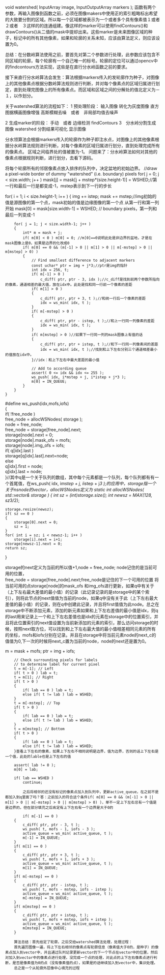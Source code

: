 void watershed( InputArray image, InputOutputArray markers ); 
函数有两个参数，再输入图像到函数之前，必须在图像makers中使用正的索引粗略标出希望的大致要分割的区域。所以每一个区域都被表示为一个或者多个具有像素值１或者　２或者　３这样的的连通组建。像这样的marker可以使用findContours()和drawContours()从二值的mask中提却出来。这些marker是未来图像区域的种子，标记中的所有其他像素，如果和轮廓的关系未知，应该由算法定义，则应该设置为0。

总结：在分数岭算法使用之前，要首先对第二个参数进行处理，此参数应该包含不同区域的轮廓，每个轮廓有一个自己唯一的标号。轮廓的定位可以通过opencv中的findcontours方法实现，这些是在直行分水岭函数之前的要求。

接下来直行分水岭算法会发生：算法根据markers传入的发轮廓作为种子，对图像上的其他像素点根据分数岭算法规则进行判断，并对每个像素点的区域归属进行划定，直到处理完图像上的所有像素点。而区域和区域之间的分解处的值北定义为－１，以作划分。

关于watershed算法的流程如下：
1 预处理阶段：
输入图像
转化为灰度图像
直方图据横画图像增强
高斯模糊去噪　或者　非局部均值去噪声

2 生成marker的阶段：
手动　或者
边缘检测
findContours
3　分水岭分割生成图像
watershed
分割结果可视化
显示图像


分水领算法会根据markers传入的轮廓作为种子即注水点，对图像上的其他像素根据分水岭算法规则进行判断，对每个像素的区域归属进行划分，直到处理完成所有的像素点。
区域之间临界处的值被置为-1。
问题来了：分水岭算法如何对其他的像素点根据规则判断，进行划分，去看下源码。



将每个轮廓所有的邻居像素点放入排序的队列中，决定盆地的初始边界。
//draw a pixel-wide border of dummy "watershed" (i.e. boundary) pixels
for( j = 0; j < size.width; j++ )
        mask[j] = mask[j + mstep*(size.height-1)] = WSHED;//第一行和最后一行是都变成-1，mstep表示到下一行的步长

 for( i = 1; i < size.height-1; i++ )
    {
        img += istep; mask += mstep;//img初始的值是源图像的第一个点，mask初始的值是边缘图像的第一个点 从第一行和第一列开始
        mask[0] = mask[size.width-1] = WSHED; // boundary pixels，第一列和最后一列变成-1

        for( j = 1; j < size.width-1; j++ )
        {
            int* m = mask + j;
            if( m[0] < 0 ) m[0] = 0; //m[0]==0说明此处是非边界的盆地，才是在mask图像上是0，如果是边界的化改成0
            if( m[0] == 0 && (m[-1] > 0 || m[1] > 0 || m[-mstep] > 0 || m[mstep] > 0) )
            {
                // Find smallest difference to adjacent markers
                const uchar* ptr = img + j*3;//ptr是img的指针
                int idx = 256, t;
                if( m[-1] > 0 )
                    c_diff( ptr, ptr - 3, idx );//c_diff是找到前两个参数所指向的像素，通道相差的最大值，放在idx中。此处是找和同一行前一个像素的差距
                if( m[1] > 0 )
                {
                    c_diff( ptr, ptr + 3, t );//和统一行后一个像素的差距
                    idx = ws_min( idx, t );
                }
                if( m[-mstep] > 0 )
                {
                    c_diff( ptr, ptr - istep, t );//和上一行同一列像素的差距
                    idx = ws_min( idx, t );
                }
                if( m[mstep] > 0 )//如果下一行同一列的mask图像上有值的话
                {
                    c_diff( ptr, ptr + istep, t );//和下一行同一列像素间的差距
                    idx = ws_min( idx, t );//找到和上下左右分别三个通道相差最小的值放在idx中。
                }//idx：和上下左右中最大差距的最小值

                // Add to according queue
                assert( 0 <= idx && idx <= 255 );
                ws_push( idx, i*mstep + j, i*istep + j*3 );
                m[0] = IN_QUEUE;
            }
        }
    }
#define ws_push(idx,mofs,iofs)          \
    {                                       \
        if( !free_node )                    \
            free_node = allocWSNodes( storage );\
        node = free_node;                   \
        free_node = storage[free_node].next;\
        storage[node].next = 0;             \
        storage[node].mask_ofs = mofs;      \
        storage[node].img_ofs = iofs;       \
        if( q[idx].last )                   \
            storage[q[idx].last].next=node; \
        else                                \
            q[idx].first = node;            \
        q[idx].last = node;                 \
    }//其中q是一个关于队列的数组，其中每个元素都是一个队列，每个队列都有有一个首尾值，在ws_push( idx, i*mstep + j, i*istep + j*3 );的应用中，storage指一个关于nsnode的vector，allocWSNodes定义为
    static int allocWSNodes( std::vector<WSNode>& storage )
{
    int sz = (int)storage.size();
    int newsz = MAX(128, sz*3/2);

    storage.resize(newsz);
    if( sz == 0 )
    {
        storage[0].next = 0;
        sz = 1;
    }
    for( int i = sz; i < newsz-1; i++ )
        storage[i].next = i+1;
    storage[newsz-1].next = 0;
    return sz;
}

storage的next定义为当前的所以值+1,node = free_node; node记住的是当前可用的位置，\
        free_node = storage[free_node].next;free_node是记住的下一个可用的位置
将当前可用的点storage[node]的mask_ofs 和img_ofs进行更新，如果q中有关于（上下左右最大差值的最小值）的记录（此记录记录的是storage中的某个索引），则将此节点的next值值为当前的node，如果q中没有关于此（上下左右最大差值的最小值）的记录，则在q中创建此记录，并且将first值值为此node。总之在storage中不断添加元素，添加的新元素如果和上下左右差值的最小值是idx，则q的last用来记录上一个和上下左右差值也是idx的元素在storage中的位置索引，并且将此位置索引的next值设置为当前新添加的元素的索引，那么访问storage的时候，按照next取方位，可以找到和上下左右最大值的最小值相差相同元素的所有的坐标，mofs和iofs分别在记录。并且在storage中将当前元素node的next_c的值值为0,下一次的时候将next_c置为当前的node，node的next还是置为0。

 m = mask + mofs;
        ptr = img + iofs;

        // Check surrounding pixels for labels
        // to determine label for current pixel
        t = m[-1]; // Left
        if( t > 0 ) lab = t;
        t = m[1]; // Right
        if( t > 0 )
        {
            if( lab == 0 ) lab = t;
            else if( t != lab ) lab = WSHED;
        }
        t = m[-mstep]; // Top
        if( t > 0 )
        {
            if( lab == 0 ) lab = t;
            else if( t != lab ) lab = WSHED;
        }
        t = m[mstep]; // Bottom
        if( t > 0 )
        {
            if( lab == 0 ) lab = t;
            else if( t != lab ) lab = WSHED;
        }查看上下左右的像素，如果上下左右不相同说明是边界，值为边界，否则的话上下左右是一个值，此处的lable也是上下左右的值

        assert( lab != 0 );
        m[0] = lab;

        if( lab == WSHED )
            continue;

            之后将相邻的还没有标记的像素点加入到队列中，更新active_queue，在之前不是都加入到q里面了吗？答：之前加入的符合这个条件if( m[0] == 0 && (m[-1] > 0 || m[1] > 0 || m[-mstep] > 0 || m[mstep] > 0) )，单不一定上下左右总有一个值是是边界的，但在部分填充之后肯定有上下左右有一个边界是大于0的

            if( m[-1] == 0 )
        {
            c_diff( ptr, ptr - 3, t );
            ws_push( t, mofs - 1, iofs - 3 );
            active_queue = ws_min( active_queue, t );
            m[-1] = IN_QUEUE;
        }
        if( m[1] == 0 )
        {
            c_diff( ptr, ptr + 3, t );
            ws_push( t, mofs + 1, iofs + 3 );
            active_queue = ws_min( active_queue, t );
            m[1] = IN_QUEUE;
        }
        if( m[-mstep] == 0 )
        {
            c_diff( ptr, ptr - istep, t );
            ws_push( t, mofs - mstep, iofs - istep );
            active_queue = ws_min( active_queue, t );
            m[-mstep] = IN_QUEUE;
        }
        if( m[mstep] == 0 )
        {
            c_diff( ptr, ptr + istep, t );
            ws_push( t, mofs + mstep, iofs + istep );
            active_queue = ws_min( active_queue, t );
            m[mstep] = IN_QUEUE;
        }

        算法总结：首先给定了轮廓，之后交给watershed算法处理，处理过程：
        首先遍历图像一遍，将上下左右相邻的像素点有轮廓信息（像素值大于0的，是种子）的像素点加入到vector中，并且通过队列记录更新vector的下一个节点在vector中的位置，然后对加入到vector中的像素点进行处理，没完成一个点的处理，对此点的上下左右像素点进行判断，是否是像素值为0的点（没有像素值的点），如果是的话继续加入到vector中，集训处理。
        总之是一个从轮廓外层像中心填充的过程